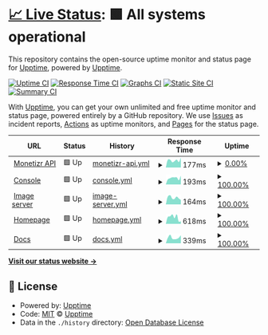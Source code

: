 # [📈 Live Status](https://upptime.github.io/upptime): <!--live status--> **🟩 All systems operational**

This repository contains the open-source uptime monitor and status page for [Upptime](https://upptime.js.org), powered by [Upptime](https://github.com/upptime/upptime).

[![Uptime CI](https://github.com/themonetizr/upptime/workflows/Uptime%20CI/badge.svg)](https://github.com/themonetizr/upptime/actions?query=workflow%3A%22Uptime+CI%22)
[![Response Time CI](https://github.com/themonetizr/upptime/workflows/Response%20Time%20CI/badge.svg)](https://github.com/themonetizr/upptime/actions?query=workflow%3A%22Response+Time+CI%22)
[![Graphs CI](https://github.com/themonetizr/upptime/workflows/Graphs%20CI/badge.svg)](https://github.com/themonetizr/upptime/actions?query=workflow%3A%22Graphs+CI%22)
[![Static Site CI](https://github.com/themonetizr/upptime/workflows/Static%20Site%20CI/badge.svg)](https://github.com/themonetizr/upptime/actions?query=workflow%3A%22Static+Site+CI%22)
[![Summary CI](https://github.com/themonetizr/upptime/workflows/Summary%20CI/badge.svg)](https://github.com/themonetizr/upptime/actions?query=workflow%3A%22Summary+CI%22)

With [Upptime](https://upptime.js.org), you can get your own unlimited and free uptime monitor and status page, powered entirely by a GitHub repository. We use [Issues](https://github.com/upptime/upptime/issues) as incident reports, [Actions](https://github.com/themonetizr/upptime/actions) as uptime monitors, and [Pages](https://upptime.github.io/upptime) for the status page.

<!--start: status pages-->
<!-- This summary is generated by Upptime (https://github.com/upptime/upptime) -->
<!-- Do not edit this manually, your changes will be overwritten -->
<!-- prettier-ignore -->
| URL | Status | History | Response Time | Uptime |
| --- | ------ | ------- | ------------- | ------ |
| <img alt="" src="https://icons.duckduckgo.com/ip3/api3.themonetizr.com.ico" height="13"> [Monetizr API](https://api3.themonetizr.com) | 🟩 Up | [monetizr-api.yml](https://github.com/themonetizr/upptime/commits/HEAD/history/monetizr-api.yml) | <details><summary><img alt="Response time graph" src="./graphs/monetizr-api/response-time-week.png" height="20"> 177ms</summary><br><a href="https://status.themonetizr.com/history/monetizr-api"><img alt="Response time 247" src="https://img.shields.io/endpoint?url=https%3A%2F%2Fraw.githubusercontent.com%2Fthemonetizr%2Fupptime%2FHEAD%2Fapi%2Fmonetizr-api%2Fresponse-time.json"></a><br><a href="https://status.themonetizr.com/history/monetizr-api"><img alt="24-hour response time 239" src="https://img.shields.io/endpoint?url=https%3A%2F%2Fraw.githubusercontent.com%2Fthemonetizr%2Fupptime%2FHEAD%2Fapi%2Fmonetizr-api%2Fresponse-time-day.json"></a><br><a href="https://status.themonetizr.com/history/monetizr-api"><img alt="7-day response time 177" src="https://img.shields.io/endpoint?url=https%3A%2F%2Fraw.githubusercontent.com%2Fthemonetizr%2Fupptime%2FHEAD%2Fapi%2Fmonetizr-api%2Fresponse-time-week.json"></a><br><a href="https://status.themonetizr.com/history/monetizr-api"><img alt="30-day response time 500" src="https://img.shields.io/endpoint?url=https%3A%2F%2Fraw.githubusercontent.com%2Fthemonetizr%2Fupptime%2FHEAD%2Fapi%2Fmonetizr-api%2Fresponse-time-month.json"></a><br><a href="https://status.themonetizr.com/history/monetizr-api"><img alt="1-year response time 247" src="https://img.shields.io/endpoint?url=https%3A%2F%2Fraw.githubusercontent.com%2Fthemonetizr%2Fupptime%2FHEAD%2Fapi%2Fmonetizr-api%2Fresponse-time-year.json"></a></details> | <details><summary><a href="https://status.themonetizr.com/history/monetizr-api">0.00%</a></summary><a href="https://status.themonetizr.com/history/monetizr-api"><img alt="All-time uptime 95.58%" src="https://img.shields.io/endpoint?url=https%3A%2F%2Fraw.githubusercontent.com%2Fthemonetizr%2Fupptime%2FHEAD%2Fapi%2Fmonetizr-api%2Fuptime.json"></a><br><a href="https://status.themonetizr.com/history/monetizr-api"><img alt="24-hour uptime 0.00%" src="https://img.shields.io/endpoint?url=https%3A%2F%2Fraw.githubusercontent.com%2Fthemonetizr%2Fupptime%2FHEAD%2Fapi%2Fmonetizr-api%2Fuptime-day.json"></a><br><a href="https://status.themonetizr.com/history/monetizr-api"><img alt="7-day uptime 0.00%" src="https://img.shields.io/endpoint?url=https%3A%2F%2Fraw.githubusercontent.com%2Fthemonetizr%2Fupptime%2FHEAD%2Fapi%2Fmonetizr-api%2Fuptime-week.json"></a><br><a href="https://status.themonetizr.com/history/monetizr-api"><img alt="30-day uptime 57.07%" src="https://img.shields.io/endpoint?url=https%3A%2F%2Fraw.githubusercontent.com%2Fthemonetizr%2Fupptime%2FHEAD%2Fapi%2Fmonetizr-api%2Fuptime-month.json"></a><br><a href="https://status.themonetizr.com/history/monetizr-api"><img alt="1-year uptime 95.58%" src="https://img.shields.io/endpoint?url=https%3A%2F%2Fraw.githubusercontent.com%2Fthemonetizr%2Fupptime%2FHEAD%2Fapi%2Fmonetizr-api%2Fuptime-year.json"></a></details>
| <img alt="" src="https://icons.duckduckgo.com/ip3/api.themonetizr.com.ico" height="13"> [Console](https://api.themonetizr.com) | 🟩 Up | [console.yml](https://github.com/themonetizr/upptime/commits/HEAD/history/console.yml) | <details><summary><img alt="Response time graph" src="./graphs/console/response-time-week.png" height="20"> 193ms</summary><br><a href="https://status.themonetizr.com/history/console"><img alt="Response time 336" src="https://img.shields.io/endpoint?url=https%3A%2F%2Fraw.githubusercontent.com%2Fthemonetizr%2Fupptime%2FHEAD%2Fapi%2Fconsole%2Fresponse-time.json"></a><br><a href="https://status.themonetizr.com/history/console"><img alt="24-hour response time 257" src="https://img.shields.io/endpoint?url=https%3A%2F%2Fraw.githubusercontent.com%2Fthemonetizr%2Fupptime%2FHEAD%2Fapi%2Fconsole%2Fresponse-time-day.json"></a><br><a href="https://status.themonetizr.com/history/console"><img alt="7-day response time 193" src="https://img.shields.io/endpoint?url=https%3A%2F%2Fraw.githubusercontent.com%2Fthemonetizr%2Fupptime%2FHEAD%2Fapi%2Fconsole%2Fresponse-time-week.json"></a><br><a href="https://status.themonetizr.com/history/console"><img alt="30-day response time 207" src="https://img.shields.io/endpoint?url=https%3A%2F%2Fraw.githubusercontent.com%2Fthemonetizr%2Fupptime%2FHEAD%2Fapi%2Fconsole%2Fresponse-time-month.json"></a><br><a href="https://status.themonetizr.com/history/console"><img alt="1-year response time 336" src="https://img.shields.io/endpoint?url=https%3A%2F%2Fraw.githubusercontent.com%2Fthemonetizr%2Fupptime%2FHEAD%2Fapi%2Fconsole%2Fresponse-time-year.json"></a></details> | <details><summary><a href="https://status.themonetizr.com/history/console">100.00%</a></summary><a href="https://status.themonetizr.com/history/console"><img alt="All-time uptime 99.81%" src="https://img.shields.io/endpoint?url=https%3A%2F%2Fraw.githubusercontent.com%2Fthemonetizr%2Fupptime%2FHEAD%2Fapi%2Fconsole%2Fuptime.json"></a><br><a href="https://status.themonetizr.com/history/console"><img alt="24-hour uptime 100.00%" src="https://img.shields.io/endpoint?url=https%3A%2F%2Fraw.githubusercontent.com%2Fthemonetizr%2Fupptime%2FHEAD%2Fapi%2Fconsole%2Fuptime-day.json"></a><br><a href="https://status.themonetizr.com/history/console"><img alt="7-day uptime 100.00%" src="https://img.shields.io/endpoint?url=https%3A%2F%2Fraw.githubusercontent.com%2Fthemonetizr%2Fupptime%2FHEAD%2Fapi%2Fconsole%2Fuptime-week.json"></a><br><a href="https://status.themonetizr.com/history/console"><img alt="30-day uptime 100.00%" src="https://img.shields.io/endpoint?url=https%3A%2F%2Fraw.githubusercontent.com%2Fthemonetizr%2Fupptime%2FHEAD%2Fapi%2Fconsole%2Fuptime-month.json"></a><br><a href="https://status.themonetizr.com/history/console"><img alt="1-year uptime 99.81%" src="https://img.shields.io/endpoint?url=https%3A%2F%2Fraw.githubusercontent.com%2Fthemonetizr%2Fupptime%2FHEAD%2Fapi%2Fconsole%2Fuptime-year.json"></a></details>
| <img alt="" src="https://icons.duckduckgo.com/ip3/image.themonetizr.com.ico" height="13"> [Image server](https://image.themonetizr.com) | 🟩 Up | [image-server.yml](https://github.com/themonetizr/upptime/commits/HEAD/history/image-server.yml) | <details><summary><img alt="Response time graph" src="./graphs/image-server/response-time-week.png" height="20"> 164ms</summary><br><a href="https://status.themonetizr.com/history/image-server"><img alt="Response time 291" src="https://img.shields.io/endpoint?url=https%3A%2F%2Fraw.githubusercontent.com%2Fthemonetizr%2Fupptime%2FHEAD%2Fapi%2Fimage-server%2Fresponse-time.json"></a><br><a href="https://status.themonetizr.com/history/image-server"><img alt="24-hour response time 108" src="https://img.shields.io/endpoint?url=https%3A%2F%2Fraw.githubusercontent.com%2Fthemonetizr%2Fupptime%2FHEAD%2Fapi%2Fimage-server%2Fresponse-time-day.json"></a><br><a href="https://status.themonetizr.com/history/image-server"><img alt="7-day response time 164" src="https://img.shields.io/endpoint?url=https%3A%2F%2Fraw.githubusercontent.com%2Fthemonetizr%2Fupptime%2FHEAD%2Fapi%2Fimage-server%2Fresponse-time-week.json"></a><br><a href="https://status.themonetizr.com/history/image-server"><img alt="30-day response time 217" src="https://img.shields.io/endpoint?url=https%3A%2F%2Fraw.githubusercontent.com%2Fthemonetizr%2Fupptime%2FHEAD%2Fapi%2Fimage-server%2Fresponse-time-month.json"></a><br><a href="https://status.themonetizr.com/history/image-server"><img alt="1-year response time 291" src="https://img.shields.io/endpoint?url=https%3A%2F%2Fraw.githubusercontent.com%2Fthemonetizr%2Fupptime%2FHEAD%2Fapi%2Fimage-server%2Fresponse-time-year.json"></a></details> | <details><summary><a href="https://status.themonetizr.com/history/image-server">100.00%</a></summary><a href="https://status.themonetizr.com/history/image-server"><img alt="All-time uptime 99.91%" src="https://img.shields.io/endpoint?url=https%3A%2F%2Fraw.githubusercontent.com%2Fthemonetizr%2Fupptime%2FHEAD%2Fapi%2Fimage-server%2Fuptime.json"></a><br><a href="https://status.themonetizr.com/history/image-server"><img alt="24-hour uptime 100.00%" src="https://img.shields.io/endpoint?url=https%3A%2F%2Fraw.githubusercontent.com%2Fthemonetizr%2Fupptime%2FHEAD%2Fapi%2Fimage-server%2Fuptime-day.json"></a><br><a href="https://status.themonetizr.com/history/image-server"><img alt="7-day uptime 100.00%" src="https://img.shields.io/endpoint?url=https%3A%2F%2Fraw.githubusercontent.com%2Fthemonetizr%2Fupptime%2FHEAD%2Fapi%2Fimage-server%2Fuptime-week.json"></a><br><a href="https://status.themonetizr.com/history/image-server"><img alt="30-day uptime 100.00%" src="https://img.shields.io/endpoint?url=https%3A%2F%2Fraw.githubusercontent.com%2Fthemonetizr%2Fupptime%2FHEAD%2Fapi%2Fimage-server%2Fuptime-month.json"></a><br><a href="https://status.themonetizr.com/history/image-server"><img alt="1-year uptime 99.91%" src="https://img.shields.io/endpoint?url=https%3A%2F%2Fraw.githubusercontent.com%2Fthemonetizr%2Fupptime%2FHEAD%2Fapi%2Fimage-server%2Fuptime-year.json"></a></details>
| <img alt="" src="https://icons.duckduckgo.com/ip3/themonetizr.com.ico" height="13"> [Homepage](https://themonetizr.com) | 🟩 Up | [homepage.yml](https://github.com/themonetizr/upptime/commits/HEAD/history/homepage.yml) | <details><summary><img alt="Response time graph" src="./graphs/homepage/response-time-week.png" height="20"> 618ms</summary><br><a href="https://status.themonetizr.com/history/homepage"><img alt="Response time 865" src="https://img.shields.io/endpoint?url=https%3A%2F%2Fraw.githubusercontent.com%2Fthemonetizr%2Fupptime%2FHEAD%2Fapi%2Fhomepage%2Fresponse-time.json"></a><br><a href="https://status.themonetizr.com/history/homepage"><img alt="24-hour response time 237" src="https://img.shields.io/endpoint?url=https%3A%2F%2Fraw.githubusercontent.com%2Fthemonetizr%2Fupptime%2FHEAD%2Fapi%2Fhomepage%2Fresponse-time-day.json"></a><br><a href="https://status.themonetizr.com/history/homepage"><img alt="7-day response time 618" src="https://img.shields.io/endpoint?url=https%3A%2F%2Fraw.githubusercontent.com%2Fthemonetizr%2Fupptime%2FHEAD%2Fapi%2Fhomepage%2Fresponse-time-week.json"></a><br><a href="https://status.themonetizr.com/history/homepage"><img alt="30-day response time 691" src="https://img.shields.io/endpoint?url=https%3A%2F%2Fraw.githubusercontent.com%2Fthemonetizr%2Fupptime%2FHEAD%2Fapi%2Fhomepage%2Fresponse-time-month.json"></a><br><a href="https://status.themonetizr.com/history/homepage"><img alt="1-year response time 865" src="https://img.shields.io/endpoint?url=https%3A%2F%2Fraw.githubusercontent.com%2Fthemonetizr%2Fupptime%2FHEAD%2Fapi%2Fhomepage%2Fresponse-time-year.json"></a></details> | <details><summary><a href="https://status.themonetizr.com/history/homepage">100.00%</a></summary><a href="https://status.themonetizr.com/history/homepage"><img alt="All-time uptime 99.82%" src="https://img.shields.io/endpoint?url=https%3A%2F%2Fraw.githubusercontent.com%2Fthemonetizr%2Fupptime%2FHEAD%2Fapi%2Fhomepage%2Fuptime.json"></a><br><a href="https://status.themonetizr.com/history/homepage"><img alt="24-hour uptime 100.00%" src="https://img.shields.io/endpoint?url=https%3A%2F%2Fraw.githubusercontent.com%2Fthemonetizr%2Fupptime%2FHEAD%2Fapi%2Fhomepage%2Fuptime-day.json"></a><br><a href="https://status.themonetizr.com/history/homepage"><img alt="7-day uptime 100.00%" src="https://img.shields.io/endpoint?url=https%3A%2F%2Fraw.githubusercontent.com%2Fthemonetizr%2Fupptime%2FHEAD%2Fapi%2Fhomepage%2Fuptime-week.json"></a><br><a href="https://status.themonetizr.com/history/homepage"><img alt="30-day uptime 100.00%" src="https://img.shields.io/endpoint?url=https%3A%2F%2Fraw.githubusercontent.com%2Fthemonetizr%2Fupptime%2FHEAD%2Fapi%2Fhomepage%2Fuptime-month.json"></a><br><a href="https://status.themonetizr.com/history/homepage"><img alt="1-year uptime 99.82%" src="https://img.shields.io/endpoint?url=https%3A%2F%2Fraw.githubusercontent.com%2Fthemonetizr%2Fupptime%2FHEAD%2Fapi%2Fhomepage%2Fuptime-year.json"></a></details>
| <img alt="" src="https://icons.duckduckgo.com/ip3/docs.themonetizr.com.ico" height="13"> [Docs](https://docs.themonetizr.com) | 🟩 Up | [docs.yml](https://github.com/themonetizr/upptime/commits/HEAD/history/docs.yml) | <details><summary><img alt="Response time graph" src="./graphs/docs/response-time-week.png" height="20"> 339ms</summary><br><a href="https://status.themonetizr.com/history/docs"><img alt="Response time 562" src="https://img.shields.io/endpoint?url=https%3A%2F%2Fraw.githubusercontent.com%2Fthemonetizr%2Fupptime%2FHEAD%2Fapi%2Fdocs%2Fresponse-time.json"></a><br><a href="https://status.themonetizr.com/history/docs"><img alt="24-hour response time 474" src="https://img.shields.io/endpoint?url=https%3A%2F%2Fraw.githubusercontent.com%2Fthemonetizr%2Fupptime%2FHEAD%2Fapi%2Fdocs%2Fresponse-time-day.json"></a><br><a href="https://status.themonetizr.com/history/docs"><img alt="7-day response time 339" src="https://img.shields.io/endpoint?url=https%3A%2F%2Fraw.githubusercontent.com%2Fthemonetizr%2Fupptime%2FHEAD%2Fapi%2Fdocs%2Fresponse-time-week.json"></a><br><a href="https://status.themonetizr.com/history/docs"><img alt="30-day response time 847" src="https://img.shields.io/endpoint?url=https%3A%2F%2Fraw.githubusercontent.com%2Fthemonetizr%2Fupptime%2FHEAD%2Fapi%2Fdocs%2Fresponse-time-month.json"></a><br><a href="https://status.themonetizr.com/history/docs"><img alt="1-year response time 562" src="https://img.shields.io/endpoint?url=https%3A%2F%2Fraw.githubusercontent.com%2Fthemonetizr%2Fupptime%2FHEAD%2Fapi%2Fdocs%2Fresponse-time-year.json"></a></details> | <details><summary><a href="https://status.themonetizr.com/history/docs">100.00%</a></summary><a href="https://status.themonetizr.com/history/docs"><img alt="All-time uptime 99.87%" src="https://img.shields.io/endpoint?url=https%3A%2F%2Fraw.githubusercontent.com%2Fthemonetizr%2Fupptime%2FHEAD%2Fapi%2Fdocs%2Fuptime.json"></a><br><a href="https://status.themonetizr.com/history/docs"><img alt="24-hour uptime 100.00%" src="https://img.shields.io/endpoint?url=https%3A%2F%2Fraw.githubusercontent.com%2Fthemonetizr%2Fupptime%2FHEAD%2Fapi%2Fdocs%2Fuptime-day.json"></a><br><a href="https://status.themonetizr.com/history/docs"><img alt="7-day uptime 100.00%" src="https://img.shields.io/endpoint?url=https%3A%2F%2Fraw.githubusercontent.com%2Fthemonetizr%2Fupptime%2FHEAD%2Fapi%2Fdocs%2Fuptime-week.json"></a><br><a href="https://status.themonetizr.com/history/docs"><img alt="30-day uptime 100.00%" src="https://img.shields.io/endpoint?url=https%3A%2F%2Fraw.githubusercontent.com%2Fthemonetizr%2Fupptime%2FHEAD%2Fapi%2Fdocs%2Fuptime-month.json"></a><br><a href="https://status.themonetizr.com/history/docs"><img alt="1-year uptime 99.87%" src="https://img.shields.io/endpoint?url=https%3A%2F%2Fraw.githubusercontent.com%2Fthemonetizr%2Fupptime%2FHEAD%2Fapi%2Fdocs%2Fuptime-year.json"></a></details>

<!--end: status pages-->

[**Visit our status website →**](https://themonetizr.github.io/upptime/)

## 📄 License

- Powered by: [Upptime](https://github.com/upptime/upptime)
- Code: [MIT](./LICENSE) © [Upptime](https://upptime.js.org)
- Data in the `./history` directory: [Open Database License](https://opendatacommons.org/licenses/odbl/1-0/)
